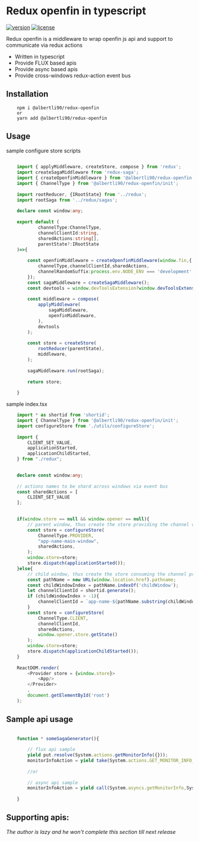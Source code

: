 # Redux openfin in typescript
[![version][version-badge]][CHANGELOG] [![license][license-badge]][LICENSE]


Redux openfin is a middleware to wrap openfin js api and support to communicate via redux actions

* Written in typescript
* Provide FLUX based apis
* Provide async based apis
* Provide cross-windows redux-action event bus

## Installation

```text
    npm i @albertli90/redux-openfin 
    or 
    yarn add @albertli90/redux-openfin
```

## Usage

sample configure store scripts

```typescript
    
    import { applyMiddleware, createStore, compose } from 'redux';
    import createSagaMiddleware from 'redux-saga';
    import { createOpenfinMiddleware } from '@albertli90/redux-openfin';
    import { ChannelType } from '@albertli90/redux-openfin/init';
    
    import rootReducer, {IRootState} from '../redux';
    import rootSaga from '../redux/sagas';
    
    declare const window:any;
    
    export default (
            channelType:ChannelType,
            channelClientId:string,
            sharedActions:string[],
            parentState?:IRootState
    )=>{
    
        const openfinMiddleware = createOpenfinMiddleware(window.fin,{
            channelType,channelClientId,sharedActions,
            channelRandomSuffix:process.env.NODE_ENV === 'development'
        });
        const sagaMiddleware = createSagaMiddleware();
        const devtools = window.devToolsExtension?window.devToolsExtension():(f:any):any => (f);
    
        const middleware = compose(
            applyMiddleware(
                sagaMiddleware,
                openfinMiddleware,
            ),
            devtools
        );
    
        const store = createStore(
            rootReducer(parentState),
            middleware,
        );
    
        sagaMiddleware.run(rootSaga);
    
        return store;
    
    }
```
sample index.tsx

```typescript jsx
    import * as shortid from 'shortid';
    import { ChannelType } from '@albertli90/redux-openfin/init';
    import configureStore from './utils/configureStore';
    
    import {
        CLIENT_SET_VALUE,
        applicationStarted,
        applicationChildStarted,
    } from "./redux";

    
    declare const window:any;
    
    // actions names to be shard across windows via event bus
    const sharedActions = [
        CLIENT_SET_VALUE
    ];

    
    if(window.store == null && window.opener == null){
        // parent window, thus create the store providing the channel via ChannelType.PROVIDER
        const store = configureStore(
            ChannelType.PROVIDER,
            "app-name-main-window",
            sharedActions,
        );
        window.store=store;
        store.dispatch(applicationStarted());
    }else{
        // child window, thus create the store consuming the channel provided by the parent via ChannelType.CLIENT
        const pathName = new URL(window.location.href).pathname;
        const childWindowIndex = pathName.indexOf('childWindow');
        let channelClientId = shortid.generate();
        if (childWindowIndex > -1){
            channelClientId = `app-name-${pathName.substring(childWindowIndex).replace('/','-')}`
        }
        const store = configureStore(
            ChannelType.CLIENT,
            channelClientId,
            sharedActions,
            window.opener.store.getState()
        );
        window.store=store;
        store.dispatch(applicationChildStarted());
    }
    
    ReactDOM.render(
        <Provider store = {window.store}>
            <App/>
        </Provider>
        ,
        document.getElementById('root')
    );
```

## Sample api usage
```javascript
    
    function * someSagaGenerator(){
    
        // flux api sample
        yield put.resolve(System.actions.getMonitorInfo({}));
        monitorInfoAction = yield take(System.actions.GET_MONITOR_INFO_RES);
        
        //or 
        
        // async api sample
        monitorInfoAction = yield call(System.asyncs.getMonitorInfo,System.actions.getMonitorInfo({}));
        
    }    

```

## Supporting apis:
*The author is lazy and he won't complete this section till next release* 

[LICENSE]: ./LICENSE.md
[CHANGELOG]: ./CHANGELOG.md

[version-badge]: https://img.shields.io/badge/version-0.30.10-blue.svg
[license-badge]: https://img.shields.io/badge/license-MIT-blue.svg